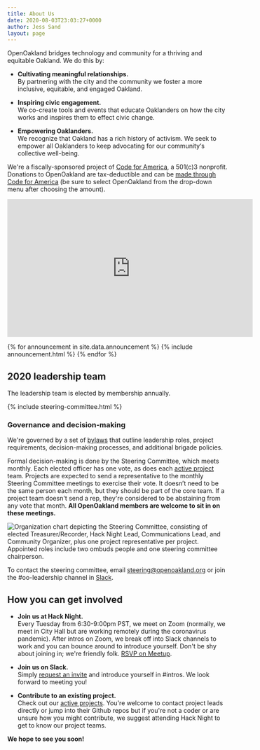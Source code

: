 ```yaml
---
title: About Us
date: 2020-08-03T23:03:27+0000
author: Jess Sand
layout: page
---
```



OpenOakland bridges technology and community for a thriving and equitable Oakland. We do this by:

- **Cultivating meaningful relationships.**  
    By partnering with the city and the community we foster a more inclusive, equitable, and engaged Oakland.

- **Inspiring civic engagement.**  
    We co-create tools and events that educate Oaklanders on how the city works and inspires them to effect civic change.

- **Empowering Oaklanders.**  
    We recognize that Oakland has a rich history of activism. We seek to empower all Oaklanders to keep advocating for our community‘s collective well-being.

We're a fiscally-sponsored project of [Code for America](https://www.codeforamerica.org/), a 501(c)3 nonprofit. Donations to OpenOakland are tax-deductible and can be [made through Code for America](https://www.codeforamerica.org/donate-to-a-brigade?utm_campaign=Open%20Oakland&utm_source=OpenOakland%20site) (be sure to select OpenOakland from the drop-down menu after choosing the amount).

 <div class="iframe-container">
  <iframe width="560" height="315" src="https://www.youtube.com/embed/mYzMl_HnEZU" frameborder="0" allow="accelerometer; autoplay; encrypted-media; gyroscope; picture-in-picture" allowfullscreen></iframe>
</div>

{% for announcement in site.data.announcement %}
  {% include announcement.html %}
{% endfor %}


## 2020 leadership team

The leadership team is elected by membership annually.

{% include steering-committee.html %}



### Governance and decision-making

We're governed by a set of [bylaws](https://docs.google.com/document/d/1QR-fr1WnmXkZoVNmWnZ9drzfmaZoPkodEOx-PkExt94/) that outline leadership roles, project requirements, decision-making processes, and additional brigade policies.

Formal decision-making is done by the Steering Committee, which meets monthly. Each elected officer has one vote, as does each [active project](/projects/) team. Projects are expected to send a representative to the monthly Steering Committee meetings to exercise their vote. It doesn’t need to be the same person each month, but they should be part of the core team. If a project team doesn't send a rep, they're considered to be abstaining from any vote that month. **All OpenOakland members are welcome to sit in on these meetings.**

![Organization chart depicting the Steering Committee, consisting of elected Treasurer/Recorder, Hack Night Lead, Communications Lead, and Community Organizer, plus one project representative per project. Appointed roles include two ombuds people and one steering committee chairperson.](/assets/images/OpenOakland-leadership-structure.png)

To contact the steering committee, email [steering@openoakland.org](mailto:steering@openoakland.org) or join the #oo-leadership channel in [Slack](http://slack.openoakland.org/).

## How you can get involved

- **Join us at Hack Night.**  
    Every Tuesday from 6:30-9:00pm PST, we meet on Zoom (normally, we meet in City Hall but are working remotely during the coronavirus pandemic). After intros on Zoom, we break off into Slack channels to work and you can bounce around to introduce yourself. Don't be shy about joining in; we're friendly folk. [RSVP on Meetup](https://www.meetup.com/OpenOakland/).

- **Join us on Slack.**  
    Simply [request an invite](http://slack.openoakland.org/) and introduce yourself in #intros. We look forward to meeting you!

- **Contribute to an existing project.**  
    Check out our [active projects](/projects/). You're welcome to contact project leads directly or jump into their Github repos but if you're not a coder or are unsure how you might contribute, we suggest attending Hack Night to get to know our project teams.


**We hope to see you soon!**
